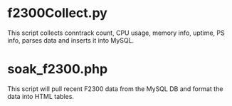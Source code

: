 f2300Collect.py
===============

This script collects conntrack count, CPU usage, memory info, uptime, PS info,
parses data and inserts it into MySQL.

soak_f2300.php
==============
This script will pull recent F2300 data from the MySQL DB and format the data
into HTML tables.
